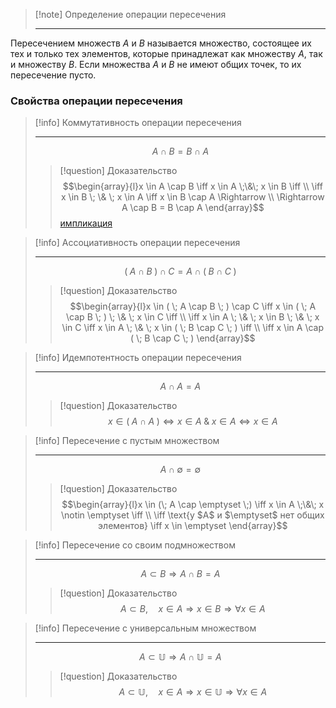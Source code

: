 > [!note] Определение операции пересечения
> 
> ---
Пересечением множеств $A$ и $B$ называется множество, состоящее их тех и только тех элементов, которые принадлежат как множеству $A$, так и множеству $B$. Если множества $A$ и $B$ не имеют общих точек, то их пересечение пусто.

### Свойства операции пересечения

> [!info] Коммутативность операции пересечения
> 
> ---
> $$A \cap B = B \cap A$$ 
> > [!question] Доказательство
> > $$\begin{array}{l}x \in A \cap B \iff x \in A \;\&\; x \in B \iff \\ \iff x \in B \; \& \; x \in A \iff x \in B \cap A \Rightarrow \\ \Rightarrow A \cap B = B \cap A \end{array}$$ [импликация](https://ru.wikipedia.org/wiki/%D0%98%D0%BC%D0%BF%D0%BB%D0%B8%D0%BA%D0%B0%D1%86%D0%B8%D1%8F#%D0%A2%D0%B5%D0%BE%D1%80%D0%B8%D1%8F_%D0%BC%D0%BD%D0%BE%D0%B6%D0%B5%D1%81%D1%82%D0%B2)

> [!info] Ассоциативность операции пересечения 
> 
> ---
> $$( \; A \cap B \; ) \cap C = A \cap ( \; B \cap C \; )$$ 
> > [!question] Доказательство
> > $$\begin{array}{l}x \in ( \; A \cap B \; ) \cap C \iff x \in ( \; A \cap B \; ) \; \& \; x \in C \iff \\ \iff x \in A \; \& \; x \in B \; \& \; x \in C \iff x \in A \; \& \; x \in ( \; B \cap C \; ) \iff \\ \iff x \in A \cap ( \; B \cap C \; ) \end{array}$$

> [!info] Идемпотентность операции пересечения
> 
> ---
> $$A \cap A = A$$ 
> > [!question] Доказательство
> > $$x \in ( \; A \cap A \; ) \iff x \in A \; \& \; x \in A \iff x \in A$$

> [!info] Пересечение с пустым множеством
> 
> ---
> $$A \cap \emptyset = \emptyset$$ 
> > [!question] Доказательство
> > $$\begin{array}{l}x \in (\; A \cap \emptyset \;) \iff x \in A \;\&\; x \notin \emptyset \iff \\ \iff \text{у $A$ и $\emptyset$ нет общих элементов} \iff x \in \emptyset \end{array}$$

> [!info] Пересечение со своим подмножеством
> 
> ---
> $$A \subset B \Rightarrow A \cap B = A$$
> > [!question] Доказательство
> > $$A \subset B, \quad x \in A \Rightarrow x \in B \Rightarrow \forall{x} \in A$$

> [!info] Пересечение с универсальным множеством
> 
> ---
> $$A \subset \mathbb{U} \Rightarrow A \cap \mathbb{U} = A$$ 
> > [!question] Доказательство
> > $$A \subset \mathbb{U}, \quad x \in A \Rightarrow x \in \mathbb{U} \Rightarrow \forall{x} \in A$$
